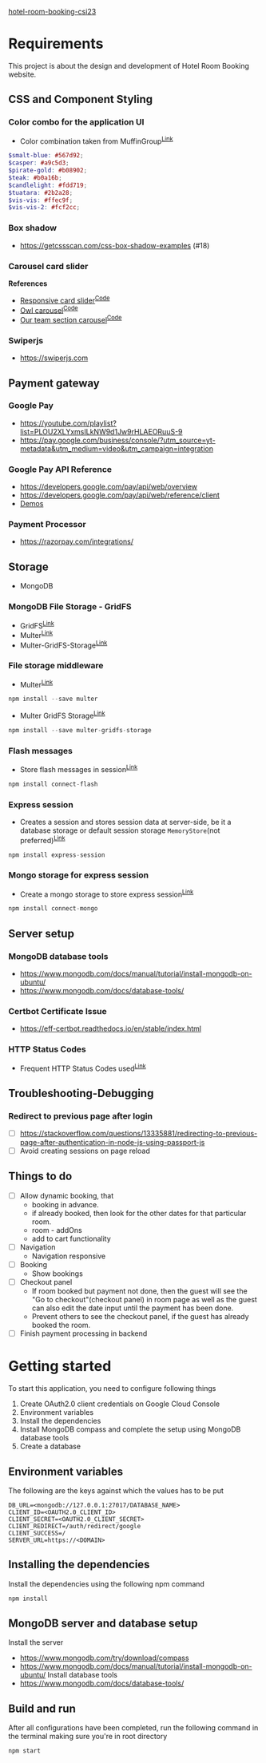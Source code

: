 [hotel-room-booking-csi23](https://bookaashiyana.onrender.com)
# Requirements
This project is about the design and development of Hotel Room Booking website.
## CSS and Component Styling
### Color combo for the application UI
* Color combination taken from MuffinGroup<sup>[Link](https://muffingroup.com/blog/yellow-color-palette/)</sup>
```scss
$smalt-blue: #567d92;
$casper: #a9c5d3;
$pirate-gold: #b08902;
$teak: #b0a16b;
$candlelight: #fdd719;
$tuatara: #2b2a28;
$vis-vis: #ffec9f;
$vis-vis-2: #fcf2cc;
```
### Box shadow
* https://getcssscan.com/css-box-shadow-examples (#18)
### Carousel card slider
**References**
* [Responsive card slider](https://youtu.be/qOO6lVMhmGc)<sup>[Code](https://www.codingnepalweb.com/responsive-card-slider-javascript/)</sup>
* [Owl carousel](https://youtu.be/BKKcGb80MOs)<sup>[Code](https://www.codingnepalweb.com/create-sliding-card-html-css-javascript/)</sup>
* [Our team section carousel](https://youtu.be/k-Od6skhZfo)<sup>[Code](https://github.com/devmode-on/Card-Slider)</sup>
### Swiperjs
* https://swiperjs.com
## Payment gateway
### Google Pay
* https://youtube.com/playlist?list=PLOU2XLYxmsILkNW9d1Jw9rHLAEORuuS-9
* https://pay.google.com/business/console/?utm_source=yt-metadata&utm_medium=video&utm_campaign=integration
### Google Pay API Reference
* https://developers.google.com/pay/api/web/overview
* https://developers.google.com/pay/api/web/reference/client
* [Demos](https://developers.google.com/pay/api/web/guides/resources/demos)
### Payment Processor
* https://razorpay.com/integrations/
## Storage
* MongoDB
### MongoDB File Storage - GridFS
* GridFS<sup>[Link](https://www.mongodb.com/docs/drivers/node/current/fundamentals/gridfs/#overview)</sup>
* Multer<sup>[Link](https://github.com/expressjs/multer)</sup>
* Multer-GridFS-Storage<sup>[Link](https://github.com/devconcept/multer-gridfs-storage)</sup>
### File storage middleware
* Multer<sup>[Link](https://expressjs.com/en/resources/middleware/multer.html)</sup>
```javascript
npm install --save multer
```
* Multer GridFS Storage<sup>[Link](https://github.com/devconcept/multer-gridfs-storage)</sup>
```javascript
npm install --save multer-gridfs-storage
```
### Flash messages
* Store flash messages in session<sup>[Link](https://github.com/jaredhanson/connect-flash)</sup>
```javascript
npm install connect-flash
```
### Express session
* Creates a session and stores session data at server-side, be it a database storage or default session storage `MemoryStore`(not preferred)<sup>[Link](https://expressjs.com/en/resources/middleware/session.html)</sup>
```javascript
npm install express-session
```
### Mongo storage for express session
* Create a mongo storage to store express session<sup>[Link](https://github.com/jdesboeufs/connect-mongo)</sup>
```javascript
npm install connect-mongo
```
## Server setup
### MongoDB database tools
* https://www.mongodb.com/docs/manual/tutorial/install-mongodb-on-ubuntu/
* https://www.mongodb.com/docs/database-tools/
### Certbot Certificate Issue
* https://eff-certbot.readthedocs.io/en/stable/index.html
### HTTP Status Codes
* Frequent HTTP Status Codes used<sup>[Link](https://developer.mozilla.org/en-US/docs/Web/HTTP/Status#server_error_responses)</sup>
## Troubleshooting-Debugging
### Redirect to previous page after login
* [ ] https://stackoverflow.com/questions/13335881/redirecting-to-previous-page-after-authentication-in-node-js-using-passport-js
* [ ] Avoid creating sessions on page reload
## Things to do
* [ ] Allow dynamic booking, that
    * booking in advance.
    * if already booked, then look for the other dates for that particular room.
    * room - addOns
    * add to cart functionality
* [ ] Navigation
    * Navigation responsive
* [ ] Booking
    * Show bookings
* [ ] Checkout panel
    * If room booked but payment not done, then the guest will see the "Go to checkout"(checkout panel) in room page as well as the guest can also edit the date input until the payment has been done.
    * Prevent others to see the checkout panel, if the guest has already booked the room.
* [ ] Finish payment processing in backend
# Getting started
To start this application, you need to configure following things
1. Create OAuth2.0 client credentials on Google Cloud Console
2. Environment variables
3. Install the dependencies
4. Install MongoDB compass and complete the setup using MongoDB database tools
5. Create a database
## Environment variables
The following are the keys against which the values has to be put
```
DB_URL=<mongodb://127.0.0.1:27017/DATABASE_NAME>
CLIENT_ID=<OAUTH2.0_CLIENT_ID>
CLIENT_SECRET=<OAUTH2.0_CLIENT_SECRET>
CLIENT_REDIRECT=/auth/redirect/google
CLIENT_SUCCESS=/
SERVER_URL=https://<DOMAIN>
```
## Installing the dependencies
Install the dependencies using the following npm command
```javascript
npm install
```
## MongoDB server and database setup
Install the server
* https://www.mongodb.com/try/download/compass
* https://www.mongodb.com/docs/manual/tutorial/install-mongodb-on-ubuntu/
Install database tools
* https://www.mongodb.com/docs/database-tools/
## Build and run
After all configurations have been completed, run the following command in the terminal making sure you're in root directory
```javascript
npm start
```